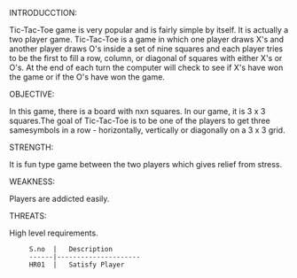 
INTRODUCCTION:

Tic-Tac-Toe game is very popular and is fairly simple by itself. It is actually a two player game. Tic-Tac-Toe is a game in which one player draws X's and another player draws O's inside a set of nine squares and each player tries to be the first to fill a row, column, or diagonal of squares with either X's or O's. At the end of each turn the computer will check to see if X's have won the game or if the O's have won the game.
         
OBJECTIVE:

In this game, there is a board with nxn squares. In our game, it is 3 x 3 squares.The goal of Tic-Tac-Toe is to be one of the players to get three samesymbols in a row - horizontally, vertically or diagonally  on a 3 x 3 grid.  
          
STRENGTH:

It is fun type game between the two players which gives relief from stress.
         
WEAKNESS:

Players are addicted easily.
         
THREATS:

High level requirements.
     
         S.no  |   Description
         ------|---------------------
         HR01  |   Satisfy Player
         
         
